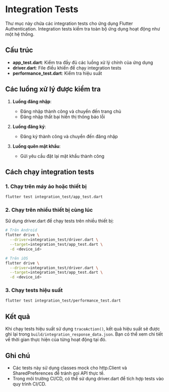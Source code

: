 # Integration Tests

Thư mục này chứa các integration tests cho ứng dụng Flutter Authentication. Integration tests kiểm tra toàn bộ ứng dụng hoạt động như một hệ thống.

## Cấu trúc

- **app_test.dart**: Kiểm tra đầy đủ các luồng xử lý chính của ứng dụng
- **driver.dart**: File điều khiển để chạy integration tests
- **performance_test.dart**: Kiểm tra hiệu suất

## Các luồng xử lý được kiểm tra

1. **Luồng đăng nhập**:
   - Đăng nhập thành công và chuyển đến trang chủ
   - Đăng nhập thất bại hiển thị thông báo lỗi

2. **Luồng đăng ký**:
   - Đăng ký thành công và chuyển đến đăng nhập

3. **Luồng quên mật khẩu**:
   - Gửi yêu cầu đặt lại mật khẩu thành công


## Cách chạy integration tests

### 1. Chạy trên máy ảo hoặc thiết bị

```bash
flutter test integration_test/app_test.dart
```

### 2. Chạy trên nhiều thiết bị cùng lúc

Sử dụng driver.dart để chạy tests trên nhiều thiết bị:

```bash
# Trên Android
flutter drive \
  --driver=integration_test/driver.dart \
  --target=integration_test/app_test.dart \
  -d <device_id>

# Trên iOS
flutter drive \
  --driver=integration_test/driver.dart \
  --target=integration_test/app_test.dart \
  -d <device_id>
```

### 3. Chạy tests hiệu suất

```bash
flutter test integration_test/performance_test.dart
```

## Kết quả

Khi chạy tests hiệu suất sử dụng `traceAction()`, kết quả hiệu suất sẽ được ghi lại trong `build/integration_response_data.json`. Bạn có thể xem chi tiết về thời gian thực hiện của từng hoạt động tại đó.

## Ghi chú

- Các tests này sử dụng classes mock cho http.Client và SharedPreferences để tránh gọi API thực tế.
- Trong môi trường CI/CD, có thể sử dụng driver.dart để tích hợp tests vào quy trình CI/CD. 